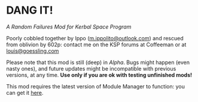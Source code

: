 # DANG IT!
*A Random Failures Mod for Kerbal Space Program*

Poorly cobbled together by Ippo (m.ippolito@outlook.com)
and rescued from oblivion by 602p: contact me on the KSP forums at Coffeeman or at <louis@goessling.com>

Please note that this mod is still (deep) in *Alpha*. Bugs might happen (even nasty ones), and future updates might be incompatible with previous versions, at any time.
**Use only if you are ok with testing unfinished mods!**

This mod requires the latest version of Module Manager to function: you can get it [here](http://forum.kerbalspaceprogram.com/threads/55219-Module-Manager-1-5-6-%28Jan-6%29). 
